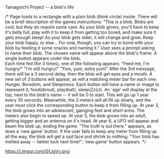 Tamagotchi Project -- a blob's life

/* 
Page loads to a rectangle with a plain blob (think circle) inside. There will be a brief description of the games instructions:
"This is a blob.  Blobs are cool, but they do require some care.  As your blob grows, you'll have to keep it's belly full, play with it to keep it from getting too bored, and make sure it gets enough sleep! As your blob gets older, it will change and grow. Keep your blob happy, or else... For now, though, you can try to bond with your blob by feeding it some snacks and naming it."
User sees a prompt asking to name their blob.
The chosen name will appear above the blob's frame.
A single button appears under the blob.  
Each time fed (for 3 times), one of the following appears: "Feed me, I'm hungry!" "I'm still hungry!" "Yum, yum, extra yum!"
After the 3rd message, there will be a 3 second delay, then the blob will get eyes and a mouth.
A new set of 3 buttons will appear, as will a matching meter bar for each one: Hunger, Boredom, and Sleepiness.
Each button will have a name or image to represent it; food(donut), play(ball), sleep(Zzzz).
An 'age' will display at the top, next to the blob's name -- it will be 0 to start.  This will go up 1 year every 30 seconds.
Meanwhile, the 3 meters will all fill up slowly, and the user must click the corresponding button to keep it from filling up.
At year 3, the blob grows into an adolescent, gainging feet and short arms. The meters also begin to speed up.
At year 5, the blob grows into an adult, getting bigger and an antenna on it's head.
At year 6, a UFO will appear and beam the blob up, ending the game.
"The truth is out there." appears, as does a 'new game' button.
If the user fails to keep any meter from filling up all the way, the blob will get a sad face and shrink to nothing; "Your blob has melted away -- better luck next time!"; 'new game' button appears.
*/

https://i.imgur.com/i01JgVy.png